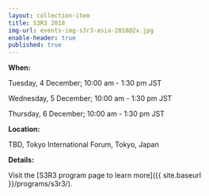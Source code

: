 ```yaml
---
layout: collection-item
title: S3R3 2018
img-url: events-img-s3r3-asia-2018@2x.jpg
enable-header: true
published: true
---
```

**When:**

Tuesday, 4 December; 10:00 am - 1:30 pm JST

Wednesday, 5 December; 10:00 am - 1:30 pm JST

Thursday, 6 December; 10:00 am - 1:30 pm JST

**Location:** 

TBD, Tokyo International Forum, Tokyo, Japan 

**Details:** 

Visit the [S3R3 program page to learn more]({{ site.baseurl }}/programs/s3r3/).

